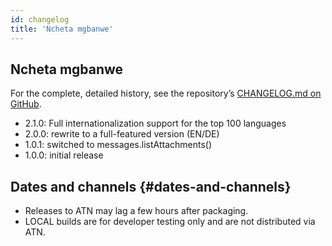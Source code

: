 ```yaml
---
id: changelog
title: 'Ncheta mgbanwe'
---
```


## Ncheta mgbanwe

For the complete, detailed history, see the repository’s
[CHANGELOG.md on GitHub](https://github.com/bitranox/Thunderbird-Reply-with-Attachments/blob/master/CHANGELOG.md).

- 2.1.0: Full internationalization support for the top 100 languages
- 2.0.0: rewrite to a full-featured version (EN/DE)
- 1.0.1: switched to messages.listAttachments()
- 1.0.0: initial release

## Dates and channels {#dates-and-channels}

- Releases to ATN may lag a few hours after packaging.
- LOCAL builds are for developer testing only and are not distributed via ATN.
